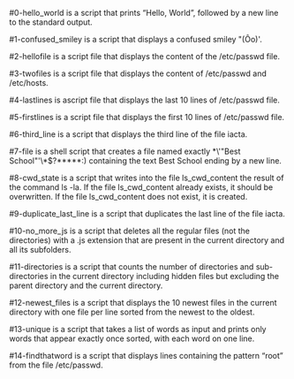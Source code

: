 #0-hello_world is a script that prints “Hello, World”, followed by a new line to the standard output.

#1-confused_smiley is a script that displays a confused smiley "(Ôo)'.

#2-hellofile is a script file that displays the content of the /etc/passwd file.

#3-twofiles is a script file that displays the content of /etc/passwd and /etc/hosts.

#4-lastlines is ascript file that displays the last 10 lines of /etc/passwd file.

#5-firstlines is a script file that displays the first 10 lines of /etc/passwd file.

#6-third_line is a script that displays the third line of the file iacta.

#7-file is a shell script that creates a file named exactly \*\\'"Best School"\'\\*$\?\*\*\*\*\*:) containing the text Best School ending by a new line.

#8-cwd_state is a script that writes into the file ls_cwd_content the result of the command ls -la. If the file ls_cwd_content already exists, it should be overwritten. If the file ls_cwd_content does not exist, it is created.

#9-duplicate_last_line is a script that duplicates the last line of the file iacta.

#10-no_more_js is a script that deletes all the regular files (not the directories) with a .js extension that are present in the current directory and all its subfolders.

#11-directories is a script that counts the number of directories and sub-directories in the current directory including hidden files but excluding the parent directory and the current directory.

#12-newest_files is a script that displays the 10 newest files in the current directory with one file per line sorted from the newest to the oldest.

#13-unique is a script that takes a list of words as input and prints only words that appear exactly once sorted, with each word on one line.

#14-findthatword is a script that displays lines containing the pattern “root” from the file /etc/passwd.

#
